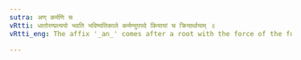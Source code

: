 ```yaml
---
sutra: अण् कर्मणि च
vRtti: धातोरण्प्रत्ययो भवति भविष्यतिकाले कर्मण्युपपदे कियायां च क्रियार्थायाम् ॥
vRtti_eng: The affix '_an_' comes after a root with the force of the future, when the word in construction with it is in the accusative case, and when the action is performed for the sake of another action.

---
```

